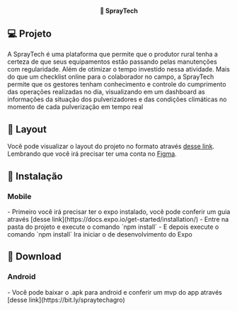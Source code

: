 <h4 align="center">
  🚀 SprayTech
</h4>


## 💻 Projeto

A SprayTech é uma plataforma que permite que o produtor rural tenha a
certeza de que seus equipamentos estão passando pelas manutenções
com regularidade. Além de otimizar o tempo investido nessa atividade.
Mais do que um checklist online para o colaborador no campo, a
SprayTech permite que os gestores tenham conhecimento e controle do
cumprimento das operações realizadas no dia, visualizando em um
dashboard as informações da situação dos pulverizadores e das condições
climáticas no momento de cada pulverização em tempo real

## 🔖 Layout

Você pode visualizar o layout do projeto no formato através [desse link](https://www.figma.com/file/5JarwRCT7zCRyIG7dDl8QE/Hackatagro?node-id=0%3A1). Lembrando que você irá precisar ter uma conta no [Figma](http://figma.com/).

## 🤔 Instalação
 <h3>Mobile</h3>
 - Primeiro você irá precisar ter o expo instalado, você pode conferir um guia através [desse link](https://docs.expo.io/get-started/installation/)
 - Entre na pasta do projeto e execute o comando `npm install`
-  E depois execute o comando `npm install` Ira iniciar o de desenvolvimento do Expo


## 🤔 Download

 <h3>Android</h3>
 - Você pode baixar o .apk para android e conferir um mvp do app através [desse link](https://bit.ly/spraytechagro)
